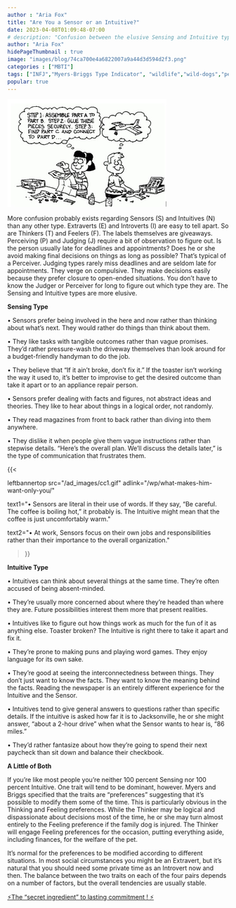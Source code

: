 ```yaml
---
author : "Aria Fox"
title: "Are You a Sensor or an Intuitive?"
date: 2023-04-08T01:09:48-07:00
# description: "Confusion between the elusive Sensing and Intuitive types."
author: "Aria Fox"
hidePageThumbnail : true 
image: "images/blog/74ca700e4a6822007a9a44d3d594d2f3.png"
categories : ["MBTI"]
tags: ["INFJ","Myers-Briggs Type Indicator", "wildlife","wild-dogs","pets","animal-welfare"]
popular: true
---
```



<!-- This is **bold** text, and this is *emphasized* text.
![infp_injf table](/infp_injf-table.jpg)
Visit the [Hugo](https://gohugo.io) website! -->

<!-- https://beaconstreetusa.com/wp/are-you-a-sensor-or-an-intuitive/-->

![Sensor or Intutive](/Sensor_Intuitive.jpg)

More confusion probably exists regarding Sensors (S) and Intuitives (N) than any other type. Extraverts (E) and Introverts (I) are easy to tell apart. So are Thinkers (T) and Feelers (F). The labels themselves are giveaways. Perceiving (P) and Judging (J) require a bit of observation to figure out. Is the person usually late for deadlines and appointments? Does he or she avoid making final decisions on things as long as possible? That’s typical of a Perceiver. Judging types rarely miss deadlines and are seldom late for appointments. They verge on compulsive. They make decisions easily because they prefer closure to open-ended situations. You don’t have to know the Judger or Perceiver for long to figure out which type they are.  The Sensing and Intuitive types are more elusive.

**Sensing Type**

• Sensors prefer being involved in the here and now rather than thinking about what’s next. They would rather do things than think about them.

• They like tasks with tangible outcomes rather than vague promises. They’d rather pressure-wash the driveway themselves than look around for a budget-friendly handyman to do the job.

• They believe that “If it ain’t broke, don’t fix it.” If the toaster isn’t working the way it used to, it’s better to improvise to get the desired outcome than take it apart or to an appliance repair person.

• Sensors prefer dealing with facts and figures, not abstract ideas and theories. They like to hear about things in a logical order, not randomly.

• They read magazines from front to back rather than diving into them anywhere.

• They dislike it when people give them vague instructions rather than stepwise details. “Here’s the overall plan. We’ll discuss the details later,” is the type of communication that frustrates them.

{{< 

leftbannertop src="/ad_images/cc1.gif" adlink="/wp/what-makes-him-want-only-you/"  

text1="• Sensors are literal in their use of words. If they say, “Be careful. The coffee is boiling hot,” it probably is. The Intuitive might mean that the coffee is just uncomfortably warm." 

text2="• At work, Sensors focus on their own jobs and responsibilities rather than their importance to the overall organization."

>}}


**Intuitive Type**

• Intuitives can think about several things at the same time. They’re often accused of being absent-minded.

• They’re usually more concerned about where they’re headed than where they are. Future possibilities interest them more that present realities.

• Intuitives like to figure out how things work as much for the fun of it as anything else. Toaster broken? The Intuitive is right there to take it apart and fix it.

• They’re prone to making puns and playing word games. They enjoy language for its own sake.

• They’re good at seeing the interconnectedness between things. They don’t just want to know the facts. They want to know the meaning behind the facts. Reading the newspaper is an entirely different experience for the Intuitive and the Sensor.

• Intuitives tend to give general answers to questions rather than specific details. If the intuitive is asked how far it is to Jacksonville, he or she might answer, “about a 2-hour drive” when what the Sensor wants to hear is, “86 miles.”

• They’d rather fantasize about how they’re going to spend their next paycheck than sit down and balance their checkbook.

**A Little of Both**

If you’re like most people you’re neither 100 percent Sensing nor 100 percent Intuitive.  One trait will tend to be dominant, however. Myers and Briggs specified that the traits are “preferences” suggesting that it’s possible to modify them some of the time. This is particularly obvious in the Thinking and Feeling preferences. While the Thinker may be logical and dispassionate about decisions most of the time, he or she may  turn almost entirely to the Feeling preference if the family dog is injured. The Thinker will engage Feeling preferences for the occasion, putting everything aside, including finances, for the welfare of the pet.

It’s normal for the preferences to be modified according to different situations. In most social circumstances you might be an Extravert, but it’s natural that you should need some private time as an Introvert now and then. The balance between the two traits on each of the four pairs depends on a number of factors, but the overall tendencies are usually stable.

<p><a id="aflink" href="https://hop.clickbank.net/?affiliate=klayu&vendor=hissecret&lp=0" class="one" target="_blank" title="⚡The “secret ingredient” to lasting commitment ! ⚡">⚡The “secret ingredient” to lasting commitment ! ⚡</a></p>